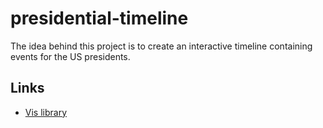 presidential-timeline
=====================

The idea behind this project is to create an interactive
timeline containing events for the US presidents.

Links
-----
* [Vis library](https://github.com/almende/vis/)
